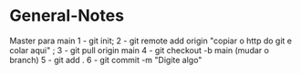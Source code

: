 # General-Notes

Master para main 
1 - git init;
2 - git remote add origin "copiar o http do git e colar aqui" ;
3 - git pull origin main
4 - git checkout -b main (mudar o branch)
5 - git add .
6 - git commit -m "Digite algo"
